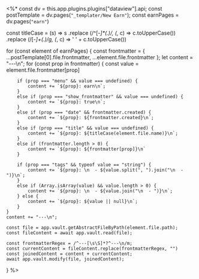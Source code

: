 <%*
const dv = this.app.plugins.plugins["dataview"].api;
const postTemplate = dv.pages(`"_templater/New Earn"`);
const earnPages = dv.pages(`"earn"`)

const titleCase = (s) => s
	.replace (/^[-_]*(.)/, (_, c) => c.toUpperCase())
	.replace (/[-_]+(.)/g, (_, c) => ' ' + c.toUpperCase())

for (const element of earnPages) {
	const frontmatter = { ...postTemplate[0].file.frontmatter, ...element.file.frontmatter };
	let content = "---\n";
	for (const prop in frontmatter) {
		const value = element.file.frontmatter[prop]

		if (prop === "menu" && value === undefined) {
			content += `${prop}: earn\n`;
		}
		else if (prop === "show_frontmatter" && value === undefined) {
			content += `${prop}: true\n`;
		}
		else if (prop === "date" && frontmatter.created) {
			content += `${prop}: ${frontmatter.created}\n`;
		}
		else if (prop === "title" && value === undefined) {
			content += `${prop}: ${titleCase(element.file.name)}\n`;
		}
		else if (frontmatter.length > 0) {
			content += `${prop}: ${frontmatter[prop]}\n`
		}

		if (prop === "tags" && typeof value == "string") {
			content += `${prop}: \n  - ${value.split(", ").join("\n  - ")}\n`;
		}
		else if (Array.isArray(value) && value.length > 0) {
			content += `${prop}: \n  - ${value.join("\n  - ")}\n`;
		} else {
			content += `${prop}: ${value || null}\n`;
		}
	}
	content += "---\n";

	const file = app.vault.getAbstractFileByPath(element.file.path);
	const fileContent = await app.vault.read(file);

	const frontmatterRegex = /^---[\s\S]*?^---\n/m;
	const currentContent = fileContent.replace(frontmatterRegex, "")
	const joinedContent = content + currentContent;
	await app.vault.modify(file, joinedContent);
}
%>